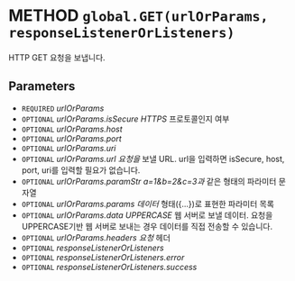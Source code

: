# METHOD `global.GET(urlOrParams, responseListenerOrListeners)`
HTTP GET 요청을 보냅니다.

## Parameters
* `REQUIRED` *urlOrParams*
* `OPTIONAL` *urlOrParams.isSecure	HTTPS* 프로토콜인지 여부
* `OPTIONAL` *urlOrParams.host*
* `OPTIONAL` *urlOrParams.port*
* `OPTIONAL` *urlOrParams.uri*
* `OPTIONAL` *urlOrParams.url			요청을* 보낼 URL. url을 입력하면 isSecure, host, port, uri를 입력할 필요가 없습니다.
* `OPTIONAL` *urlOrParams.paramStr	a=1&b=2&c=3과* 같은 형태의 파라미터 문자열
* `OPTIONAL` *urlOrParams.params		데이터* 형태({...})로 표현한 파라미터 목록
* `OPTIONAL` *urlOrParams.data		UPPERCASE* 웹 서버로 보낼 데이터. 요청을 UPPERCASE기반 웹 서버로 보내는 경우 데이터를 직접 전송할 수 있습니다.
* `OPTIONAL` *urlOrParams.headers		요청* 헤더
* `OPTIONAL` *responseListenerOrListeners*
* `OPTIONAL` *responseListenerOrListeners.error*
* `OPTIONAL` *responseListenerOrListeners.success*

